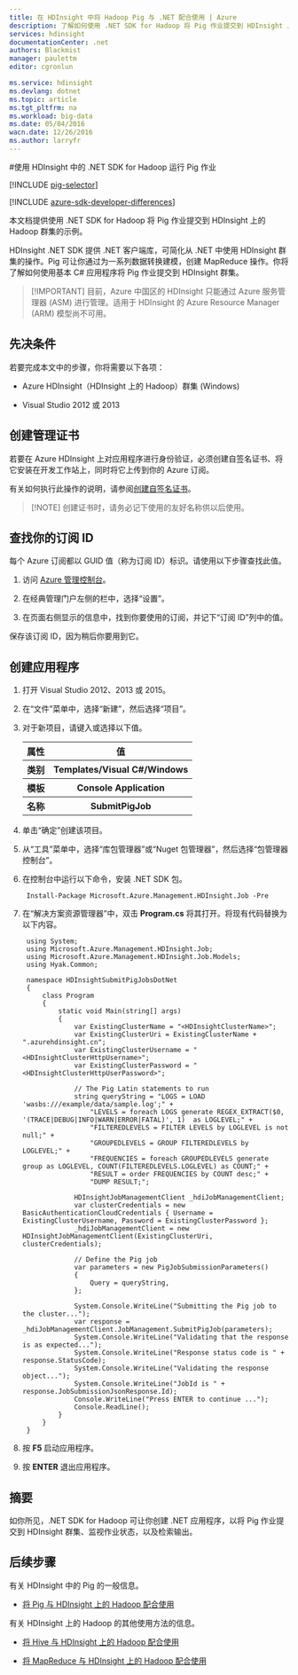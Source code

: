 ```yaml
---
title: 在 HDInsight 中将 Hadoop Pig 与 .NET 配合使用 | Azure
description: 了解如何使用 .NET SDK for Hadoop 将 Pig 作业提交到 HDInsight 上的 Hadoop。
services: hdinsight
documentationCenter: .net
authors: Blackmist
manager: paulettm
editor: cgronlun

ms.service: hdinsight
ms.devlang: dotnet
ms.topic: article
ms.tgt_pltfrm: na
ms.workload: big-data
ms.date: 05/04/2016
wacn.date: 12/26/2016
ms.author: larryfr
---
```


#使用 HDInsight 中的 .NET SDK for Hadoop 运行 Pig 作业

[!INCLUDE [pig-selector](../../includes/hdinsight-selector-use-pig.md)]

[!INCLUDE [azure-sdk-developer-differences](../../includes/azure-sdk-developer-differences.md)]

本文档提供使用 .NET SDK for Hadoop 将 Pig 作业提交到 HDInsight 上的 Hadoop 群集的示例。

HDInsight .NET SDK 提供 .NET 客户端库，可简化从 .NET 中使用 HDInsight 群集的操作。Pig 可让你通过为一系列数据转换建模，创建 MapReduce 操作。你将了解如何使用基本 C# 应用程序将 Pig 作业提交到 HDInsight 群集。

> [!IMPORTANT] 目前，Azure 中国区的 HDInsight 只能通过 Azure 服务管理器 (ASM) 进行管理。适用于 HDInsight 的 Azure Resource Manager (ARM) 模型尚不可用。

## <a id="prereq"></a>先决条件

若要完成本文中的步骤，你将需要以下各项：

* Azure HDInsight（HDInsight 上的 Hadoop）群集 (Windows) 

* Visual Studio 2012 或 2013

## <a id="certificate"></a>创建管理证书

若要在 Azure HDInsight 上对应用程序进行身份验证，必须创建自签名证书、将它安装在开发工作站上，同时将它上传到你的 Azure 订阅。

有关如何执行此操作的说明，请参阅[创建自签名证书](./hdinsight-administer-use-management-portal-v1.md#cert)。

> [!NOTE] 创建证书时，请务必记下使用的友好名称供以后使用。

## <a id="subscriptionid"></a>查找你的订阅 ID

每个 Azure 订阅都以 GUID 值（称为订阅 ID）标识。请使用以下步骤查找此值。

1. 访问 [Azure 管理控制台](https://manage.windowsazure.cn/)。

2. 在经典管理门户左侧的栏中，选择“设置”。

3. 在页面右侧显示的信息中，找到你要使用的订阅，并记下“订阅 ID”列中的值。

保存该订阅 ID，因为稍后你要用到它。

## <a id="create"></a>创建应用程序

1. 打开 Visual Studio 2012、2013 或 2015。

2. 在“文件”菜单中，选择“新建”，然后选择“项目”。

3. 对于新项目，请键入或选择以下值。

    <table>
    <tr>
    <th>属性</th>
    <th>值</th>
    </tr>
    <tr>
    <th>类别</th>
    <th>Templates/Visual C#/Windows</th>
    </tr>
    <tr>
    <th>模板</th>
    <th>Console Application</th>
    </tr>
    <tr>
    <th>名称</th>
    <th>SubmitPigJob</th>
    </tr>
    </table>

4. 单击“确定”创建该项目。

5. 从“工具”菜单中，选择“库包管理器”或“Nuget 包管理器”，然后选择“包管理器控制台”。

6. 在控制台中运行以下命令，安装 .NET SDK 包。

        Install-Package Microsoft.Azure.Management.HDInsight.Job -Pre

7. 在“解决方案资源管理器”中，双击 **Program.cs** 将其打开。将现有代码替换为以下内容。

        using System;
        using Microsoft.Azure.Management.HDInsight.Job;
        using Microsoft.Azure.Management.HDInsight.Job.Models;
        using Hyak.Common;
        
        namespace HDInsightSubmitPigJobsDotNet
        {
            class Program
            {
                static void Main(string[] args)
                {
                    var ExistingClusterName = "<HDInsightClusterName>";
                    var ExistingClusterUri = ExistingClusterName + ".azurehdinsight.cn";
                    var ExistingClusterUsername = "<HDInsightClusterHttpUsername>";
                    var ExistingClusterPassword = "<HDInsightClusterHttpUserPassword>";
        
                    // The Pig Latin statements to run
                    string queryString = "LOGS = LOAD 'wasbs:///example/data/sample.log';" +
                        "LEVELS = foreach LOGS generate REGEX_EXTRACT($0, '(TRACE|DEBUG|INFO|WARN|ERROR|FATAL)', 1)  as LOGLEVEL;" +
                        "FILTEREDLEVELS = FILTER LEVELS by LOGLEVEL is not null;" +
                        "GROUPEDLEVELS = GROUP FILTEREDLEVELS by LOGLEVEL;" +
                        "FREQUENCIES = foreach GROUPEDLEVELS generate group as LOGLEVEL, COUNT(FILTEREDLEVELS.LOGLEVEL) as COUNT;" +
                        "RESULT = order FREQUENCIES by COUNT desc;" +
                        "DUMP RESULT;";
        
                    HDInsightJobManagementClient _hdiJobManagementClient;
                    var clusterCredentials = new BasicAuthenticationCloudCredentials { Username = ExistingClusterUsername, Password = ExistingClusterPassword };
                    _hdiJobManagementClient = new HDInsightJobManagementClient(ExistingClusterUri, clusterCredentials);
        
                    // Define the Pig job
                    var parameters = new PigJobSubmissionParameters()
                    {
                        Query = queryString,
                    };
        
                    System.Console.WriteLine("Submitting the Pig job to the cluster...");
                    var response = _hdiJobManagementClient.JobManagement.SubmitPigJob(parameters);
                    System.Console.WriteLine("Validating that the response is as expected...");
                    System.Console.WriteLine("Response status code is " + response.StatusCode);
                    System.Console.WriteLine("Validating the response object...");
                    System.Console.WriteLine("JobId is " + response.JobSubmissionJsonResponse.Id);
                    Console.WriteLine("Press ENTER to continue ...");
                    Console.ReadLine();
                }
            }
        }

7. 按 **F5** 启动应用程序。
8. 按 **ENTER** 退出应用程序。

## <a id="summary"></a>摘要

如你所见，.NET SDK for Hadoop 可让你创建 .NET 应用程序，以将 Pig 作业提交到 HDInsight 群集、监视作业状态，以及检索输出。

## <a id="nextsteps"></a>后续步骤

有关 HDInsight 中的 Pig 的一般信息。

* [将 Pig 与 HDInsight 上的 Hadoop 配合使用](./hdinsight-use-pig.md)

有关 HDInsight 上的 Hadoop 的其他使用方法的信息。

* [将 Hive 与 HDInsight 上的 Hadoop 配合使用](./hdinsight-use-hive.md)

* [将 MapReduce 与 HDInsight 上的 Hadoop 配合使用](./hdinsight-use-mapreduce.md)

<!---HONumber=Mooncake_Quality_Review_1215_2016-->